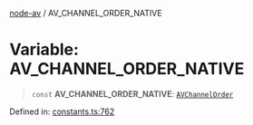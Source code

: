 [node-av](../globals.md) / AV\_CHANNEL\_ORDER\_NATIVE

# Variable: AV\_CHANNEL\_ORDER\_NATIVE

> `const` **AV\_CHANNEL\_ORDER\_NATIVE**: [`AVChannelOrder`](../type-aliases/AVChannelOrder.md)

Defined in: [constants.ts:762](https://github.com/seydx/av/blob/f8631fc881b394300b1479f511d55cf1c370a87f/src/constants/constants.ts#L762)
